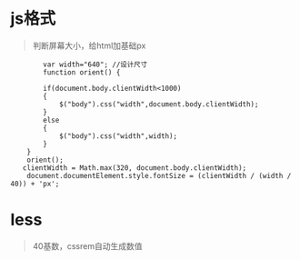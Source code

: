 # js格式

> 判断屏幕大小，给html加基础px


		   	var width="640"; //设计尺寸
		   	function orient() {
		   		   
		   	if(document.body.clientWidth<1000)
		   	{
		   		$("body").css("width",document.body.clientWidth);
		   	}
		   	else
		   	{	
		   		$("body").css("width",width);
		   	}
		}
		orient();
	   clientWidth = Math.max(320, document.body.clientWidth);
		document.documentElement.style.fontSize = (clientWidth / (width / 40)) + 'px';


 # less 
 > 40基数，cssrem自动生成数值